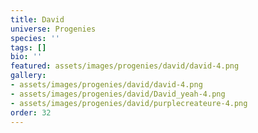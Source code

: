 ```yaml
---
title: David
universe: Progenies
species: ''
tags: []
bio: ''
featured: assets/images/progenies/david/david-4.png
gallery:
- assets/images/progenies/david/david-4.png
- assets/images/progenies/david/David_yeah-4.png
- assets/images/progenies/david/purplecreateure-4.png
order: 32
---
```

